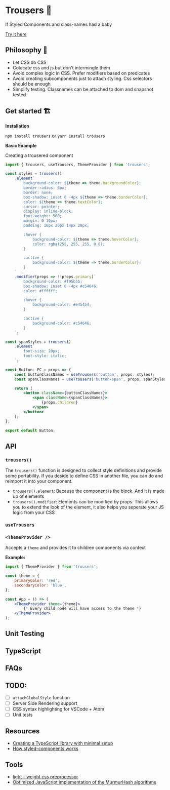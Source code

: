 # Trousers 👖
If Styled Components and class-names had a baby

[Try it here](link-to-storybook)

## Philosophy 🤔
- Let CSS do CSS
- Colocate css and js but don't intermingle them
- Avoid complex logic in CSS. Prefer modifiers based on predicates
- Avoid creating subcomponents just to attach styling. Css selectors should be enough
- Simplify testing. Classnames can be attached to dom and snapshot tested

## Get started 🏗

**Installation**

`npm install trousers` or `yarn install trousers`

**Basic Example**

Creating a trousered component

```jsx
import { trousers, useTrousers, ThemeProvider } from 'trousers';

const styles = trousers()
    .element`
        background-color: ${theme => theme.backgroundColor};
        border-radius: 6px;
        border: none;
        box-shadow: inset 0 -4px ${theme => theme.borderColor};
        color: ${theme => theme.textColor};
        cursor: pointer;
        display: inline-block;
        font-weight: 500;
        margin: 0 10px;
        padding: 10px 20px 14px 20px;

        :hover {
            background-color: ${theme => theme.hoverColor};
            color: rgba(255, 255, 255, 0.8);
        }

        :active {
            background-color: ${theme => theme.borderColor};
        }
    `
    .modifier(props => !!props.primary)`
        background-color: #f95b5b;
        box-shadow: inset 0 -4px #c54646;
        color: #ffffff;

        :hover {
            background-color: #e45454;
        }

        :active {
            background-color: #c54646;
        }
    `;

const spanStyles = trousers()
    .element`
        font-size: 20px;
        font-style: italic;
    `;

const Button: FC = props => {
    const buttonClassNames = useTrousers('button', props, styles);
    const spanClassNames = useTrousers('button-span', props, spanStyles);

    return (
        <button className={buttonClassNames}>
            <span className={spanClassNames}>
                {props.children}
            </span>
        </button>
    );
};

export default Button;
```

## API

### `trousers()`

The `trousers()` function is designed to collect style definitions and provide some portability. If you deside to define CSS in another file, you can do and reimport it into your component.

- `trousers().element`: Because the component is the block. And it is made up of elements
- `trousers().modifier`: Elements can be modified by props. This allows you to extend the look of the element, it also helps you seperate your JS logic from your CSS

### `useTrousers`

### `<ThemeProvider />`

Accepts a `theme` and provides it to children components via context

**Example:**

```jsx
import { ThemeProvider } from 'trousers';

const theme = {
    primaryColor: 'red',
    secondaryColor: 'blue',
};

const App = () => (
    <ThemeProvider theme={theme}>
        {* Every child node will have access to the theme *}
    </ThemeProvider>
);
```

## Unit Testing

## TypeScript

## FAQs

## TODO:
- [ ] `attachGlobalStyle` function
- [ ] Server Side Rendering support
- [ ] CSS syntax highlighting for VSCode + Atom
- [ ] Unit tests

## Resources
- [Creating a TypeScript library with minimal setup](https://michalzalecki.com/creating-typescript-library-with-a-minimal-setup/)
- [How styled-components works](https://medium.com/styled-components/how-styled-components-works-618a69970421)

## Tools
- [light – weight css preprocessor ](https://github.com/thysultan/stylis.js)
- [Optimized JavaScript implementation of the MurmurHash algorithms](https://github.com/perezd/node-murmurhash)
